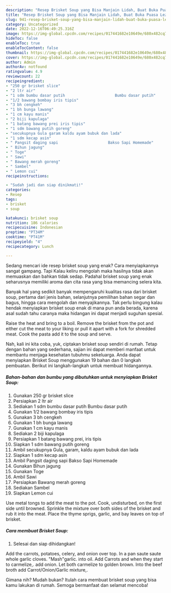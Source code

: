 ```yaml
---
description: "Resep Brisket Soup yang Bisa Manjain Lidah, Buat Buka Puasa Lezat Sekali"
title: "Resep Brisket Soup yang Bisa Manjain Lidah, Buat Buka Puasa Lezat Sekali"
slug: 941-resep-brisket-soup-yang-bisa-manjain-lidah-buat-buka-puasa-lezat-sekali
category: Uncategorized
date: 2022-12-16T06:49:25.316Z
image: https://img-global.cpcdn.com/recipes/017441682e10649e/680x482cq70/brisket-soup-foto-resep-utama.jpg
hideToc: false
enableToc: true
enableTocContent: false
thumbnail: https://img-global.cpcdn.com/recipes/017441682e10649e/680x482cq70/brisket-soup-foto-resep-utama.jpg
cover: https://img-global.cpcdn.com/recipes/017441682e10649e/680x482cq70/brisket-soup-foto-resep-utama.jpg
author: Admin
authorAv: notfound
ratingvalue: 4.9
reviewcount: 22
recipeingredient:
- "250 gr brisket slice"
- "2 ltr air"
- "1 sdm bumbu dasar putih                      Bumbu dasar putih"
- "1/2 bawang bombay iris tipis"
- "3 bh cengkeh"
- "1 bh bunga lawang"
- "1 cm kayu manis"
- "2 biji kapulaga"
- "1 batang bawang prei iris tipis"
- "1 sdm bawang putih goreng"
- "secukupnya Gula garam kaldu ayam bubuk dan lada"
- "1 sdm kecap asin"
- " Pangsit daging sapi                      Bakso Sapi Homemade"
- " Bihun jagung"
- " Toge"
- " Sawi"
- " Bawang merah goreng"
- " Sambel"
- " Lemon cui"
recipeinstructions:

- "Sudah jadi dan siap dinikmati!"
categories:
- Resep
tags:
- brisket
- soup

katakunci: brisket soup 
nutrition: 186 calories
recipecuisine: Indonesian
preptime: "PT34M"
cooktime: "PT41M"
recipeyield: "4"
recipecategory: Lunch

---
```



Sedang mencari ide resep brisket soup yang enak? Cara menyiapkannya sangat gampang. Tapi Kalau keliru mengolah maka hasilnya tidak akan memuaskan dan bahkan tidak sedap. Padahal brisket soup yang enak seharusnya memiliki aroma dan cita rasa yang bisa memancing selera kita.


Banyak hal yang sedikit banyak mempengaruhi kualitas rasa dari brisket soup, pertama dari jenis bahan, selanjutnya pemilihan bahan segar dan bagus, hingga cara mengolah dan menyajikannya. Tak perlu bingung kalau hendak menyiapkan brisket soup enak di mana pun anda berada, karena asal sudah tahu caranya maka hidangan ini dapat menjadi suguhan spesial.

Raise the heat and bring to a boil. Remove the brisket from the pot and either cut the meat to your liking or pull it apart with a fork for shredded meat. Cook the pasta add it to the soup and serve.


Nah, kali ini kita coba, yuk, ciptakan brisket soup sendiri di rumah. Tetap dengan bahan yang sederhana, sajian ini dapat memberi manfaat untuk membantu menjaga kesehatan tubuhmu sekeluarga. Anda dapat menyiapkan Brisket Soup menggunakan 19 bahan dan 0 langkah pembuatan. Berikut ini langkah-langkah untuk membuat hidangannya.

<!--inarticleads1-->

##### Bahan-bahan dan bumbu yang dibutuhkan untuk menyiapkan Brisket Soup:

1. Gunakan 250 gr brisket slice
1. Persiapkan 2 ltr air
1. Sediakan 1 sdm bumbu dasar putih                      Bumbu dasar putih
1. Gunakan 1/2 bawang bombay iris tipis
1. Gunakan 3 bh cengkeh
1. Gunakan 1 bh bunga lawang
1. Gunakan 1 cm kayu manis
1. Sediakan 2 biji kapulaga
1. Persiapkan 1 batang bawang prei, iris tipis
1. Siapkan 1 sdm bawang putih goreng
1. Ambil secukupnya Gula, garam, kaldu ayam bubuk dan lada
1. Siapkan 1 sdm kecap asin
1. Ambil  Pangsit daging sapi                      Bakso Sapi Homemade
1. Gunakan  Bihun jagung
1. Gunakan  Toge
1. Ambil  Sawi
1. Persiapkan  Bawang merah goreng
1. Sediakan  Sambel
1. Siapkan  Lemon cui


Use metal tongs to add the meat to the pot. Cook, undisturbed, on the first side until browned. Sprinkle the mixture over both sides of the brisket and rub it into the meat. Place the thyme sprigs, garlic, and bay leaves on top of brisket. 

<!--inarticleads2-->

##### Cara membuat Brisket Soup:


1. Selesai dan siap dihidangkan!

Add the carrots, potatoes, celery, and onion over top. In a pan saute saute whole garlic cloves. &#34;Mash&#34;garlic. into oil. Add Carrots and when they start to carmelize,. add onion. Let both carmelize to golden brown. Into the beef broth add Carrot/Onion/Garlic mixture,. 

Gimana nih? Mudah bukan? Itulah cara membuat brisket soup yang bisa kamu lakukan di rumah. Semoga bermanfaat dan selamat mencoba!
